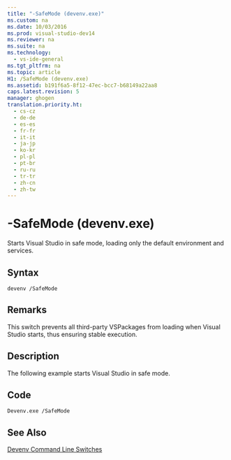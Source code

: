 ```yaml
---
title: "-SafeMode (devenv.exe)"
ms.custom: na
ms.date: 10/03/2016
ms.prod: visual-studio-dev14
ms.reviewer: na
ms.suite: na
ms.technology: 
  - vs-ide-general
ms.tgt_pltfrm: na
ms.topic: article
H1: /SafeMode (devenv.exe)
ms.assetid: b191f6a5-8f12-47ec-bcc7-b68149a22aa8
caps.latest.revision: 5
manager: ghogen
translation.priority.ht: 
  - cs-cz
  - de-de
  - es-es
  - fr-fr
  - it-it
  - ja-jp
  - ko-kr
  - pl-pl
  - pt-br
  - ru-ru
  - tr-tr
  - zh-cn
  - zh-tw
---
```

# -SafeMode (devenv.exe)
Starts Visual Studio in safe mode, loading only the default environment and services.  
  
## Syntax  
  
```  
devenv /SafeMode   
```  
  
## Remarks  
 This switch prevents all third-party VSPackages from loading when Visual Studio starts, thus ensuring stable execution.  
  
## Description  
 The following example starts Visual Studio in safe mode.  
  
## Code  
  
```  
Devenv.exe /SafeMode  
```  
  
## See Also  
 [Devenv Command Line Switches](../VS_IDE/Devenv-Command-Line-Switches.md)